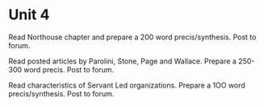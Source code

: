 # Unit 4

Read Northouse chapter and prepare a 200 word precis/synthesis. Post to forum.

Read posted articles by Parolini, Stone, Page and Wallace.  Prepare a 250-300 word precis. Post to forum. 

Read characteristics of Servant Led organizations. Prepare a 1OO word precis/synthesis. Post to forum. 

